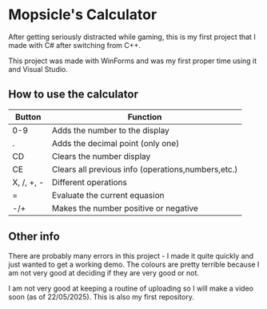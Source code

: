 
# Mopsicle's Calculator

After getting seriously distracted while gaming, this is my first project that I made with C# after switching from C++.

This project was made with WinForms and was my first proper time using it and Visual Studio.





## How to use the calculator

|Button|Function| 
|----|----|
|0-9|Adds the number to the display|
|.|Adds the decimal point (only one)|
|CD|Clears the number display|
|CE|Clears all previous info (operations,numbers,etc.)|
|X, /, +, -|Different operations|
|=|Evaluate the current equasion|
|-/+|Makes the number positive or negative|

## Other info

There are probably many errors in this project - I made it quite quickly and just wanted to get a working demo. The colours are pretty terrible because I am not very good at deciding if they are very good or not. 

I am not very good at keeping a routine of uploading so I will make a video soon (as of 22/05/2025). This is also my first repository.
